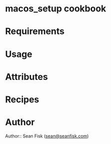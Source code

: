 # macos_setup cookbook

# Requirements

# Usage

# Attributes

# Recipes

# Author

Author:: Sean Fisk (sean@seanfisk.com)
